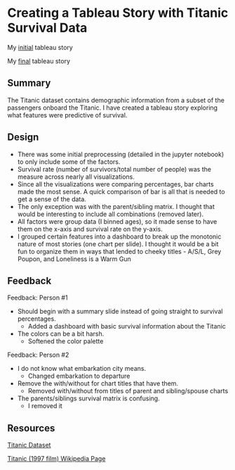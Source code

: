 # Creating a Tableau Story with Titanic Survival Data 

My [initial](https://public.tableau.com/profile/daniel2654#!/vizhome/TitanicFailure/TitanicFailure) tableau story

My [final](https://public.tableau.com/profile/daniel2654#!/vizhome/TitanicFailureFinal/TitanicFailure) tableau story


## Summary
The Titanic dataset contains demographic information from a subset of the passengers onboard
the Titanic. I have created a tableau story exploring what features were predictive 
of survival.

## Design
* There was some initial preprocessing (detailed in the jupyter notebook) to only include some of the factors.
* Survival rate (number of survivors/total number of people) was the measure across nearly all visualizations.
* Since all the visualizations were comparing percentages, bar charts made the most sense. A quick comparison of bar is all that is needed to 
get a sense of the data.
* The only exception was with the parent/sibling matrix. I thought that would be interesting to include all combinations (removed later).
* All factors were group data (I binned ages), so it made sense to have them on the x-axis and survival rate on the y-axis.
* I grouped certain features into a dashboard to break up the monotonic nature of most stories (one chart per slide).
I thought it would be a bit fun to organize them in ways that lended to cheeky titles - A/S/L, Grey Poupon, and Loneliness is a Warm Gun

## Feedback
Feedback: Person #1
* Should begin with a summary slide instead of going straight to survival percentages. 
    * Added a dashboard with basic survival information about the Titanic 
* The colors can be a bit harsh. 
    * Softened the color palette
    
Feedback: Person #2
* I do not know what embarkation city means. 
    * Changed embarkation to departure
* Remove the with/without for chart titles that have them. 
    * Removed with/without from titles of parent and sibling/spouse charts
* The parents/siblings survival matrix is confusing. 
    * I removed it

## Resources
[Titanic Dataset](https://www.kaggle.com/c/titanic)

[Titanic (1997 film) Wikipedia Page](https://en.wikipedia.org/wiki/Titanic_(1997_film))